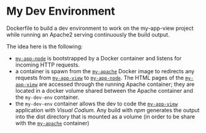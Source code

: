 # My Dev Environment

Dockerfile to build a dev environment to work on the my-app-view project while running an Apache2 serving continuously the build output.

The idea here is the following:
- [`my-app-node`](https://github.com/mmoqui/my-app-node) is bootstrapped by a Docker container and listens for incoming HTTP requests.
- a container is spawn from the [`my-apache`](https://github.com/mmoqui/my-apache) Docker image to redirects any requests from [`my-app-view`](https://github.com/mmoqui/my-app-view) to [`my-app-node`](https://github.com/mmoqui/my-app-node). The HTML pages of the [`my-app-view`](https://github.com/mmoqui/my-app-view) are accessed through the running Apache container; they are located in a docker volume shared between the Apache container and the `my-dev-env` container.
- the `my-dev-env` container allows the dev to code the [`my-app-view`](https://github.com/mmoqui/my-app-view) application with _Visual Codium_. Any build with _npm_ generates the output into the dist directory that is mounted as a volume (in order to be share with the [`my-apache`](https://github.com/mmoqui/my-apache) container)
